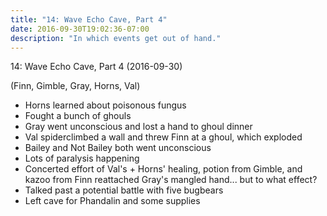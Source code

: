 ```yaml
---
title: "14: Wave Echo Cave, Part 4"
date: 2016-09-30T19:02:36-07:00
description: "In which events get out of hand."
---
```


14: Wave Echo Cave, Part 4 (2016-09-30)

(Finn, Gimble, Gray, Horns, Val)

- Horns learned about poisonous fungus
- Fought a bunch of ghouls
- Gray went unconscious and lost a hand to ghoul dinner
- Val spiderclimbed a wall and threw Finn at a ghoul, which exploded
- Bailey and Not Bailey both went unconscious
- Lots of paralysis happening
- Concerted effort of Val's + Horns' healing, potion from Gimble, and kazoo from Finn reattached Gray's mangled hand... but to what effect?
- Talked past a potential battle with five bugbears
- Left cave for Phandalin and some supplies
